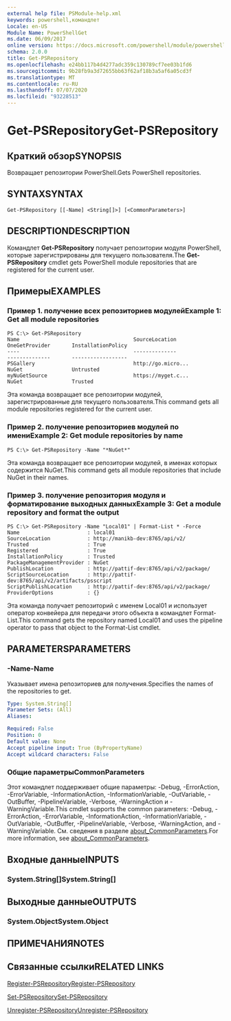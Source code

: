 ```yaml
---
external help file: PSModule-help.xml
keywords: powershell,командлет
Locale: en-US
Module Name: PowerShellGet
ms.date: 06/09/2017
online version: https://docs.microsoft.com/powershell/module/powershellget/get-psrepository?view=powershell-7.1&WT.mc_id=ps-gethelp
schema: 2.0.0
title: Get-PSRepository
ms.openlocfilehash: e24bb117b4d4277adc359c130789cf7ee03b1fd6
ms.sourcegitcommit: 9b28fb9a3d72655bb63f62af18b3a5af6a05cd3f
ms.translationtype: MT
ms.contentlocale: ru-RU
ms.lasthandoff: 07/07/2020
ms.locfileid: "93228513"
---
```

# <span data-ttu-id="f4ed2-103">Get-PSRepository</span><span class="sxs-lookup"><span data-stu-id="f4ed2-103">Get-PSRepository</span></span>

## <span data-ttu-id="f4ed2-104">Краткий обзор</span><span class="sxs-lookup"><span data-stu-id="f4ed2-104">SYNOPSIS</span></span>
<span data-ttu-id="f4ed2-105">Возвращает репозитории PowerShell.</span><span class="sxs-lookup"><span data-stu-id="f4ed2-105">Gets PowerShell repositories.</span></span>

## <span data-ttu-id="f4ed2-106">SYNTAX</span><span class="sxs-lookup"><span data-stu-id="f4ed2-106">SYNTAX</span></span>

```
Get-PSRepository [[-Name] <String[]>] [<CommonParameters>]
```

## <span data-ttu-id="f4ed2-107">DESCRIPTION</span><span class="sxs-lookup"><span data-stu-id="f4ed2-107">DESCRIPTION</span></span>

<span data-ttu-id="f4ed2-108">Командлет **Get-PSRepository** получает репозитории модуля PowerShell, которые зарегистрированы для текущего пользователя.</span><span class="sxs-lookup"><span data-stu-id="f4ed2-108">The **Get-PSRepository** cmdlet gets PowerShell module repositories that are registered for the current user.</span></span>

## <span data-ttu-id="f4ed2-109">Примеры</span><span class="sxs-lookup"><span data-stu-id="f4ed2-109">EXAMPLES</span></span>

### <span data-ttu-id="f4ed2-110">Пример 1. получение всех репозиториев модулей</span><span class="sxs-lookup"><span data-stu-id="f4ed2-110">Example 1: Get all module repositories</span></span>

```
PS C:\> Get-PSRepository
Name                                     SourceLocation                                     OneGetProvider       InstallationPolicy
----                                     --------------                                     --------------       ------------------
PSGallery                                http://go.micro...                                 NuGet                Untrusted
myNuGetSource                            https://myget.c...                                 NuGet                Trusted
```

<span data-ttu-id="f4ed2-111">Эта команда возвращает все репозитории модулей, зарегистрированные для текущего пользователя.</span><span class="sxs-lookup"><span data-stu-id="f4ed2-111">This command gets all module repositories registered for the current user.</span></span>

### <span data-ttu-id="f4ed2-112">Пример 2. получение репозиториев модулей по имени</span><span class="sxs-lookup"><span data-stu-id="f4ed2-112">Example 2: Get module repositories by name</span></span>

```
PS C:\> Get-PSRepository -Name "*NuGet*"
```

<span data-ttu-id="f4ed2-113">Эта команда возвращает все репозитории модулей, в именах которых содержится NuGet.</span><span class="sxs-lookup"><span data-stu-id="f4ed2-113">This command gets all module repositories that include NuGet in their names.</span></span>

### <span data-ttu-id="f4ed2-114">Пример 3. получение репозитория модуля и форматирование выходных данных</span><span class="sxs-lookup"><span data-stu-id="f4ed2-114">Example 3: Get a module repository and format the output</span></span>

```
PS C:\> Get-PSRepository -Name "Local01" | Format-List * -Force
Name                      : local01
SourceLocation            : http://manikb-dev:8765/api/v2/
Trusted                   : True
Registered                : True
InstallationPolicy        : Trusted
PackageManagementProvider : NuGet
PublishLocation           : http://pattif-dev:8765/api/v2/package/
ScriptSourceLocation      : http://pattif-dev:8765/api/v2/artifacts/psscript
ScriptPublishLocation     : http://pattif-dev:8765/api/v2/package/
ProviderOptions           : {}
```

<span data-ttu-id="f4ed2-115">Эта команда получает репозиторий с именем Local01 и использует оператор конвейера для передачи этого объекта в командлет Format-List.</span><span class="sxs-lookup"><span data-stu-id="f4ed2-115">This command gets the repository named Local01 and uses the pipeline operator to pass that object to the Format-List cmdlet.</span></span>

## <span data-ttu-id="f4ed2-116">PARAMETERS</span><span class="sxs-lookup"><span data-stu-id="f4ed2-116">PARAMETERS</span></span>

### <span data-ttu-id="f4ed2-117">-Name</span><span class="sxs-lookup"><span data-stu-id="f4ed2-117">-Name</span></span>

<span data-ttu-id="f4ed2-118">Указывает имена репозиториев для получения.</span><span class="sxs-lookup"><span data-stu-id="f4ed2-118">Specifies the names of the repositories to get.</span></span>

```yaml
Type: System.String[]
Parameter Sets: (All)
Aliases:

Required: False
Position: 0
Default value: None
Accept pipeline input: True (ByPropertyName)
Accept wildcard characters: False
```

### <span data-ttu-id="f4ed2-119">Общие параметры</span><span class="sxs-lookup"><span data-stu-id="f4ed2-119">CommonParameters</span></span>

<span data-ttu-id="f4ed2-120">Этот командлет поддерживает общие параметры: -Debug, -ErrorAction, -ErrorVariable, -InformationAction, -InformationVariable, -OutVariable, -OutBuffer, -PipelineVariable, -Verbose, -WarningAction и -WarningVariable.</span><span class="sxs-lookup"><span data-stu-id="f4ed2-120">This cmdlet supports the common parameters: -Debug, -ErrorAction, -ErrorVariable, -InformationAction, -InformationVariable, -OutVariable, -OutBuffer, -PipelineVariable, -Verbose, -WarningAction, and -WarningVariable.</span></span> <span data-ttu-id="f4ed2-121">См. сведения в разделе [about_CommonParameters](https://go.microsoft.com/fwlink/?LinkID=113216).</span><span class="sxs-lookup"><span data-stu-id="f4ed2-121">For more information, see [about_CommonParameters](https://go.microsoft.com/fwlink/?LinkID=113216).</span></span>

## <span data-ttu-id="f4ed2-122">Входные данные</span><span class="sxs-lookup"><span data-stu-id="f4ed2-122">INPUTS</span></span>

### <span data-ttu-id="f4ed2-123">System.String[]</span><span class="sxs-lookup"><span data-stu-id="f4ed2-123">System.String[]</span></span>

## <span data-ttu-id="f4ed2-124">Выходные данные</span><span class="sxs-lookup"><span data-stu-id="f4ed2-124">OUTPUTS</span></span>

### <span data-ttu-id="f4ed2-125">System.Object</span><span class="sxs-lookup"><span data-stu-id="f4ed2-125">System.Object</span></span>

## <span data-ttu-id="f4ed2-126">ПРИМЕЧАНИЯ</span><span class="sxs-lookup"><span data-stu-id="f4ed2-126">NOTES</span></span>

## <span data-ttu-id="f4ed2-127">Связанные ссылки</span><span class="sxs-lookup"><span data-stu-id="f4ed2-127">RELATED LINKS</span></span>

[<span data-ttu-id="f4ed2-128">Register-PSRepository</span><span class="sxs-lookup"><span data-stu-id="f4ed2-128">Register-PSRepository</span></span>](Register-PSRepository.md)

[<span data-ttu-id="f4ed2-129">Set-PSRepository</span><span class="sxs-lookup"><span data-stu-id="f4ed2-129">Set-PSRepository</span></span>](Set-PSRepository.md)

[<span data-ttu-id="f4ed2-130">Unregister-PSRepository</span><span class="sxs-lookup"><span data-stu-id="f4ed2-130">Unregister-PSRepository</span></span>](Unregister-PSRepository.md)

